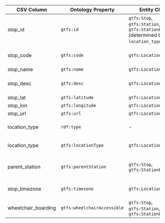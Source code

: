 | CSV Column           | Ontology Property | Entity Class | Rel. Entity Class | Subject Generation    | Join Condition | Datatype | Function Name | Function Output |
| --- | --- | --- | --- | --- | --- | --- | --- | --- |
| stop_id | `gtfs:id` | `gtfs:Stop`, `gtfs:Station`, or `gtfs:StationEntrance` (determined by `location_type`) | - | `http://transport.linkeddata.es/resource/Location/{stop_id}` | - | `xsd:string` | - | - |
| stop_code | `gtfs:code` | `gtfs:Location` | - | `http://transport.linkeddata.es/resource/Location/{stop_id}` | Where `stop_code` is not empty. | `xsd:string` | - | - |
| stop_name | `gtfs:name` | `gtfs:Location` | - | `http://transport.linkeddata.es/resource/Location/{stop_id}` | - | `foaf:name` | - | - |
| stop_desc | `gtfs:desc` | `gtfs:Location` | - | `http://transport.linkeddata.es/resource/Location/{stop_id}` | Where `stop_desc` is not empty. | `xsd:string` | - | - |
| stop_lat | `gtfs:latitude` | `gtfs:Location` | - | `http://transport.linkeddata.es/resource/Location/{stop_id}` | - | `geo:lat` | - | - |
| stop_lon | `gtfs:longitude` | `gtfs:Location` | - | `http://transport.linkeddata.es/resource/Location/{stop_id}` | - | `geo:long` | - | - |
| stop_url | `gtfs:url` | `gtfs:Location` | - | `http://transport.linkeddata.es/resource/Location/{stop_id}` | - | `foaf:page` | - | - |
| location_type | `rdf:type` | - | `gtfs:Stop`, `gtfs:Station`, or `gtfs:StationEntrance` | `http://transport.linkeddata.es/resource/Location/{stop_id}` | - | - | `get_entity_class` | `gtfs:Stop` (if value is 0), `gtfs:Station` (if value is 1), `gtfs:StationEntrance` (if value is 2) |
| location_type | `gtfs:locationType` | `gtfs:Location` | `skos:Concept` | `http://transport.linkeddata.es/resource/Location/{stop_id}` | - | - | `map_location_type` | `http://transport.linkeddata.es/kos/location-type/{value}` where value is `stop`, `station`, or `entrance-exit` |
| parent_station | `gtfs:parentStation` | `gtfs:Stop`, `gtfs:StationEntrance` | `gtfs:Station` | Subject: `http://transport.linkeddata.es/resource/Location/{stop_id}`. Object: `http://transport.linkeddata.es/resource/Location/{parent_station}` | Where `parent_station` is not empty. | - | - | - |
| stop_timezone | `gtfs:timezone` | `gtfs:Location` | - | `http://transport.linkeddata.es/resource/Location/{stop_id}` | Where `stop_timezone` is not empty. | `xsd:string` | - | - |
| wheelchair_boarding | `gtfs:wheelchairAccessible` | `gtfs:Stop`, `gtfs:Station`, `gtfs:StationEntrance` | `skos:Concept` | `http://transport.linkeddata.es/resource/Location/{stop_id}` | - | - | `map_wheelchair_boarding` | `http://transport.linkeddata.es/kos/wheelchair-accesible/{value}` where value is `no-information`, `accesible`, or `inaccesible` |

